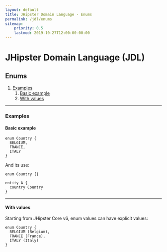 ```yaml
---
layout: default
title: JHipster Domain Language - Enums
permalink: /jdl/enums
sitemap:
    priority: 0.5
    lastmod: 2019-10-27T12:00:00-00:00
---
```


# <i class="fa fa-star"></i> JHipster Domain Language (JDL)

## Enums

1. [Examples](#examples)
   1. [Basic example](#basic-example)
   1. [With values](#with-values)

---

### Examples

#### Basic example

```jdl
enum Country {
  BELGIUM,
  FRANCE,
  ITALY
}
```

And its use:

```jdl
enum Country {}

entity A {
  country Country
}
```

---

#### With values

Starting from JHipster Core v6, enum values can have explicit values:

```jdl
enum Country {
  BELGIUM (Belgium),
  FRANCE (France),
  ITALY (Italy)
}
```
